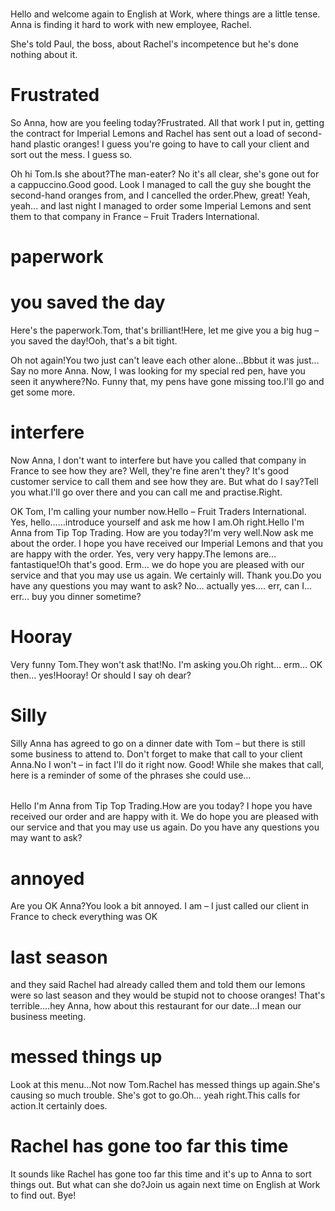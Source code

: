 ###
Hello and welcome again to English at Work, where things are a little tense.
Anna is finding it hard to work with new employee, Rachel.

She's told Paul, the boss, about Rachel's incompetence but he's done nothing about it.

# Frustrated
So Anna, how are you feeling today?Frustrated.
All that work I put in, getting the contract for Imperial Lemons and Rachel has sent out a load of second-hand plastic oranges!
I guess you're going to have to call your client and sort out the mess.
I guess so.

Oh hi Tom.Is she about?The man-eater?
No it's all clear, she's gone out for a cappuccino.Good good.
Look I managed to call the guy she bought the second-hand oranges from, and I cancelled the order.Phew, great!
Yeah, yeah… and last night I managed to order some Imperial Lemons and sent them to that company in France – Fruit Traders International.

# paperwork
# you saved the day
Here's the paperwork.Tom, that's brilliant!Here, let me give you a big hug – you saved the day!Ooh, that's a bit tight.

Oh not again!You two just can't leave each other alone…Bbbut it was just…Say no more Anna.
Now, I was looking for my special red pen, have you seen it anywhere?No. Funny that, my pens have gone missing too.I'll go and get some more.

# interfere
Now Anna, I don't want to interfere but have you called that company in France to see how they are?
Well, they're fine aren't they?
It's good customer service to call them and see how they are.
But what do I say?Tell you what.I'll go over there and you can call me and practise.Right.

OK Tom, I'm calling your number now.Hello – Fruit Traders International.
Yes, hello……introduce yourself and ask me how I am.Oh right.Hello I'm Anna from Tip Top Trading.
How are you today?I'm very well.Now ask me about the order.
I hope you have received our Imperial Lemons and that you are happy with the order.
Yes, very very happy.The lemons are… fantastique!Oh that's good.
Erm… we do hope you are pleased with our service and that you may use us again.
We certainly will. Thank you.Do you have any questions you may want to ask?
No… actually yes…. err, can I… err… buy you dinner sometime?

# Hooray
Very funny Tom.They won't ask that!No. I'm asking you.Oh right… erm… OK then… yes!Hooray! Or should I say oh dear?

# Silly
Silly Anna has agreed to go on a dinner date with Tom – but there is still some business to attend to.
Don't forget to make that call to your client Anna.No I won't – in fact I'll do it right now.
Good! While she makes that call, here is a reminder of some of the phrases she could use…

###### ###############################################################################
Hello I'm Anna from Tip Top Trading.How are you today?
I hope you have received our order and are happy with it.
We do hope you are pleased with our service and that you may use us again.
Do you have any questions you may want to ask?
###### ###############################################################################

# annoyed
Are you OK Anna?You look a bit annoyed.
I am – I just called our client in France to check everything was OK

# last season
and they said Rachel had already called them and told them our lemons were so last season and they would be stupid not to choose oranges!
That's terrible.…hey Anna, how about this restaurant for our date…I mean our business meeting.

# messed things up
Look at this menu…Not now Tom.Rachel has messed things up again.She's causing so much trouble.
She's got to go.Oh… yeah right.This calls for action.It certainly does.

# Rachel has gone too far this time
It sounds like Rachel has gone too far this time and it's up to Anna to sort things out.
But what can she do?Join us again next time on English at Work to find out. Bye!
